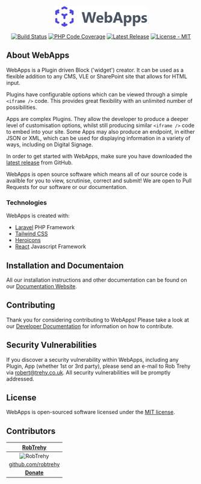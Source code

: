 <div align="center">
<a href="https://getwebapps.uk"><img src=".github/images/WebApps-Cube-Logo.png" alt="WebApps Cube Logo" /></a>
</div>

<p align="center">
<a href="https://travis-ci.com/RobTrehy/WebApps"><img src="https://travis-ci.com/RobTrehy/WebApps.svg?token=jx2yjG7gp7yzqx4Cygy9&branch=version3" alt="Build Status" /></a>
<a href="https://codecov.io/gh/RobTrehy/WebApps"><img src="https://codecov.io/gh/RobTrehy/WebApps/branch/version3/graph/badge.svg?token=VZWQW7CT2A" alt="PHP Code Coverage" /></a>
<a href="https://github.com/RTWA/WebApps/releases/latest"><img src="https://img.shields.io/github/v/release/RTWA/WebApps?sort=semver" alt="Latest Release" /></a>
<a href="https://opensource.org/licenses/MIT"><img src="https://img.shields.io/badge/license-MIT-green" alt="License - MIT" /></a>
</p>

## About WebApps

WebApps is a Plugin driven Block ('widget') creator. It can be used as a flexible addition to any CMS, VLE or SharePoint site that allows for HTML input.

Plugins have configurable options which can be viewed through a simple `<iframe />` code. This provides great flexibility with an unlimited number of possibilities.

Apps are complex Plugins. They allow the developer to produce a deeper level of customisation options, whilst still producing similar `<iframe />` code to embed into your site. Some Apps may also produce an endpoint, in either JSON or XML, which can be used for displaying information in a variety of ways, including on Digital Signage.

In order to get started with WebApps, make sure you have downloaded the [latest release](https://github.com/RTWA/WebApps/releases/latest) from GitHub.

WebApps is open source software which means all of our source code is availble for you to view, scrutinise, correct and submit! We are open to Pull Requests for our software or our documentation.

### Technologies
WebApps is created with:
- [Laravel](https://laravel.com/) PHP Framework
- [Tailwind CSS](https://tailwindcss.com/)
- [Heroicons](https://heroicons.com)
- [React](https://reactjs.org/) Javascript Framework

## Installation and Documentaion

All our installation instructions and other documentation can be found on our [Documentation Website](https://docs.getwebapps.uk).

## Contributing

Thank you for considering contributing to WebApps! Please take a look at our [Developer Documentation](https://docs.getwebapps.uk/developers/introduction/) for information on how to contribute.

## Security Vulnerabilities

If you discover a security vulnerability within WebApps, including any Plugin, App (whether 1st or 3rd party), please send an e-mail to Rob Trehy via [robert@trehy.co.uk](mailto:robert@trehy.co.uk). All security vulnerabilities will be promptly addressed.

## License

WebApps is open-sourced software licensed under the [MIT license](https://opensource.org/licenses/MIT).

## Contributors
|**[RobTrehy](http://rob.trehy.co.uk)**|
|:--:|
|![RobTrehy](https://avatars3.githubusercontent.com/u/13102009?s=150)|
|[github.com/robtrehy](https://github.com/robtrehy)|
|**[Donate](https://paypal.me/RobTrehy)**|
